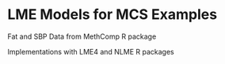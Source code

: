 # LME Models for MCS Examples

Fat and SBP Data from MethComp R package

Implementations with LME4 and NLME R packages
